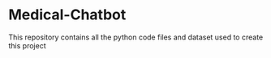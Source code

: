 # Medical-Chatbot
This repository contains all the python code files and dataset used to create this project
